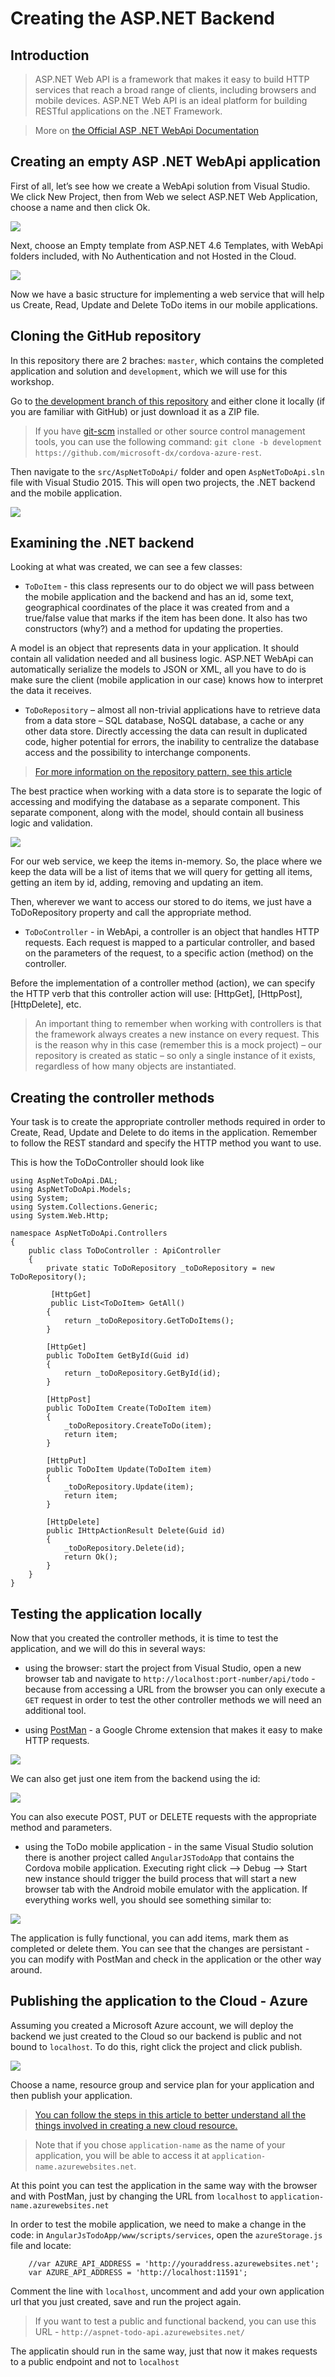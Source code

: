 Creating the ASP.NET Backend
============================

Introduction
------------

> ASP.NET Web API is a framework that makes it easy to build HTTP services that reach a broad range of clients, including browsers and mobile devices. ASP.NET Web API is an ideal platform for building RESTful applications on the .NET Framework.

> More on [the Official ASP .NET WebApi Documentation](https://www.asp.net/web-api)


Creating an empty ASP .NET WebApi application
----------------------------------------------

First of all, let’s see how we create a WebApi solution from Visual Studio. We click New Project, then from Web we select ASP.NET Web Application, choose a name and then click Ok.

![](../media/vs-new-webapi.png)

Next, choose an Empty template from ASP.NET 4.6 Templates, with WebApi folders included, with No Authentication and not Hosted in the Cloud. 

![](../media/vs-new-webapi-empty.png)

Now we have a basic structure for implementing a web service that will help us Create, Read, Update and Delete ToDo items in our mobile applications.

Cloning the GitHub repository
-----------------------------

In this repository there are 2 braches: `master`, which contains the completed application and solution and `development`, which we will use for this workshop.

Go to [the development branch of this repository](https://github.com/microsoft-dx/cordova-azure-rest/tree/development) and either clone it locally (if you are familiar with GitHub) or just download it as a ZIP file.

> If you have [git-scm](https://git-scm.com/) installed or other source control management tools, you can use the following command: `git clone -b development https://github.com/microsoft-dx/cordova-azure-rest`.

Then navigate to the `src/AspNetToDoApi/` folder and open `AspNetToDoApi.sln` file with Visual Studio 2015. This will open two projects, the .NET backend and the mobile application.

![](../media/solution-projects.png)

Examining the .NET backend
--------------------------

Looking at what was created, we can see a few classes:

- `ToDoItem` - this class represents our to do object we will pass between the mobile application and the backend and has an id, some text, geographical coordinates of the place it was created from and a true/false value that marks if the item has been done. It also has two constructors (why?) and a method for updating the properties.

A model is an object that represents data in your application. It should contain all validation needed and all business logic.  ASP.NET WebApi can automatically serialize the models to JSON or XML, all you have to do is make sure the client (mobile application in our case) knows how to interpret the data it receives.

- `ToDoRepository` – almost all non-trivial applications have to retrieve  data from a data store – SQL database, NoSQL database, a cache or any other data store. Directly accessing the data can result in duplicated code, higher potential for errors, the inability to centralize the database access and the possibility to interchange components. 

> [For more information on the repository pattern, see this article](https://msdn.microsoft.com/en-us/library/ff649690.aspx)

The best practice when working with a data store is to separate the logic of accessing and modifying the database as a separate component. This separate component, along with the model, should contain all business logic and validation.

![](../media/repository.png)

For our web service, we keep the items in-memory. So, the place where we keep the data will be a list of items that we will query for getting all items, getting an item by id, adding, removing and updating an item. 
 
Then, wherever we want to access our stored to do items, we just have a ToDoRepository property and call the appropriate method. 

- `ToDoController` - in WebApi, a controller is an object that handles HTTP requests. Each request is mapped to a particular controller, and based on the parameters of the request, to a specific action (method) on the controller. 

Before the implementation of a controller method (action), we can specify the HTTP verb that this controller action will use: [HttpGet], [HttpPost], [HttpDelete], etc. 

> An important thing to remember when working with controllers is that the framework always creates a new instance on every request. This is the reason why in this case (remember this is a mock project) – our repository is created as static – so only a single instance of it exists, regardless of how many objects are instantiated.  

Creating the controller methods
-------------------------------

Your task is to create the appropriate controller methods required in order to Create, Read, Update and Delete to do items in the application. Remember to follow the REST standard and specify the HTTP method you want to use.

This is how the ToDoController should look like

```
using AspNetToDoApi.DAL;
using AspNetToDoApi.Models;
using System;
using System.Collections.Generic;
using System.Web.Http;

namespace AspNetToDoApi.Controllers
{
    public class ToDoController : ApiController
    {
        private static ToDoRepository _toDoRepository = new ToDoRepository();
        
         [HttpGet]
         public List<ToDoItem> GetAll()
        {
            return _toDoRepository.GetToDoItems();
        }

        [HttpGet]
        public ToDoItem GetById(Guid id)
        {
            return _toDoRepository.GetById(id);
        }

        [HttpPost]
        public ToDoItem Create(ToDoItem item)
        {
            _toDoRepository.CreateToDo(item);
            return item;
        }

        [HttpPut]
        public ToDoItem Update(ToDoItem item)
        {
            _toDoRepository.Update(item);
            return item;
        }

        [HttpDelete]
        public IHttpActionResult Delete(Guid id)
        {
            _toDoRepository.Delete(id);
            return Ok();
        }
    }
}
```

Testing the application locally
-------------------------------

Now that you created the controller methods, it is time to test the application, and we will do this in several ways:

- using the browser: start the project from Visual Studio, open a new browser tab and navigate to `http://localhost:port-number/api/todo`  - because from accessing a URL from the browser you can only execute a `GET` request in order to test the other controller methods we will need an additional tool.

- using [PostMan](https://chrome.google.com/webstore/detail/postman/fhbjgbiflinjbdggehcddcbncdddomop) - a Google Chrome extension that makes it easy to make HTTP requests.

![](../media/postman-local.png)

We can also get just one item from the backend using the id:

![](../media/postman-id.png)

You can also execute POST, PUT or DELETE requests with the appropriate method and parameters.

- using the ToDo mobile application - in the same Visual Studio solution there is another project called `AngularJSTodoApp` that contains the Cordova mobile application. Executing right click --> Debug --> Start new instance should trigger the build process that will start a new browser tab with the Android mobile emulator with the application. If everything works well, you should see something similar to:

![](../media/cordova-local.png)

The application is fully functional, you can add items, mark them as completed or delete them.
You can see that the changes are persistant - you can modify with PostMan and check in the application or the other way around.

Publishing the application to the Cloud - Azure
------------------------------------------------

Assuming you created a Microsoft Azure account, we will deploy the backend we just created to the Cloud so our backend is public and not bound to `localhost`. To do this, right click the project and click publish.

![](../media/publish-right-click.png)

Choose a name, resource group and service plan for your application and then publish your application.

> [You can follow the steps in this article to better understand all the things involved in creating a new cloud resource.](https://docs.microsoft.com/en-us/azure/app-service-web/web-sites-dotnet-get-started#configure-azure-resources-for-a-new-web-app)

> Note that if you chose `application-name` as the name of your application, you will be able to access it at `application-name.azurewebsites.net`.

At this point you can test the application in the same way with the browser and with PostMan, just by changing the URL from `localhost` to `application-name.azurewebsites.net`

In order to test the mobile application, we need to make a change in the code: in `AngularJsTodoApp/www/scripts/services`, open the `azureStorage.js` file and locate:

```
	//var AZURE_API_ADDRESS = 'http://youraddress.azurewebsites.net';
	var AZURE_API_ADDRESS = 'http://localhost:11591';
```

Comment the line with `localhost`,  uncomment and add your own application url that you just created, save and run the project again.

> If you want to test a public and functional backend, you can use this URL - `http://aspnet-todo-api.azurewebsites.net/`

The applicatin should run in the same way, just that now it makes requests to a public endpoint and not to `localhost`